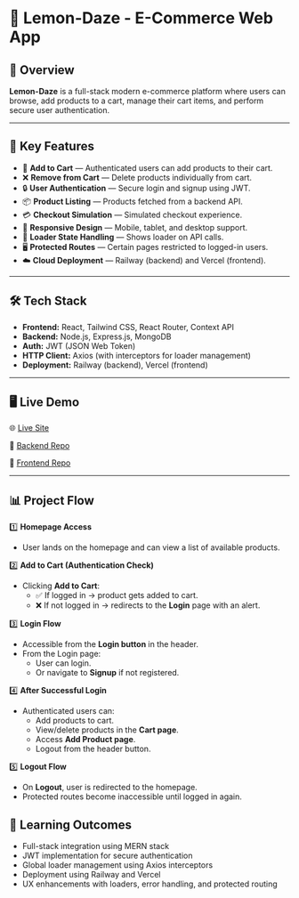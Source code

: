 # 🍋 Lemon-Daze - E-Commerce Web App

## 📖 Overview  
**Lemon-Daze** is a full-stack modern e-commerce platform where users can browse, add products to a cart, manage their cart items, and perform secure user authentication.

---

## 🎯 Key Features  

- 🛒 **Add to Cart** — Authenticated users can add products to their cart.
- ❌ **Remove from Cart** — Delete products individually from cart.
- 🔒 **User Authentication** — Secure login and signup using JWT.
- 📦 **Product Listing** — Products fetched from a backend API.
- 💳 **Checkout Simulation** — Simulated checkout experience.
- 📱 **Responsive Design** — Mobile, tablet, and desktop support.
- 🚀 **Loader State Handling** — Shows loader on API calls.
- 🖥️ **Protected Routes** — Certain pages restricted to logged-in users.
- ☁️ **Cloud Deployment** — Railway (backend) and Vercel (frontend).

---

## 🛠️ Tech Stack  

- **Frontend:** React, Tailwind CSS, React Router, Context API  
- **Backend:** Node.js, Express.js, MongoDB  
- **Auth:** JWT (JSON Web Token)  
- **HTTP Client:** Axios (with interceptors for loader management)  
- **Deployment:** Railway (backend), Vercel (frontend)

---

## 🖥️ Live Demo  

🌐 [Live Site](https://lemon-daze.vercel.app)

📂 [Backend Repo](https://github.com/sajan/lemon-daze-backend)

📂 [Frontend Repo](https://github.com/sajan/lemon-daze-frontend)

---

## 📊 Project Flow  

1️⃣ **Homepage Access**  
- User lands on the homepage and can view a list of available products.

2️⃣ **Add to Cart (Authentication Check)**  
- Clicking **Add to Cart**:
  - ✅ If logged in → product gets added to cart.
  - ❌ If not logged in → redirects to the **Login** page with an alert.

3️⃣ **Login Flow**  
- Accessible from the **Login button** in the header.
- From the Login page:
  - User can login.
  - Or navigate to **Signup** if not registered.

4️⃣ **After Successful Login**  
- Authenticated users can:
  - Add products to cart.
  - View/delete products in the **Cart page**.
  - Access **Add Product page**.
  - Logout from the header button.

5️⃣ **Logout Flow**  
- On **Logout**, user is redirected to the homepage.
- Protected routes become inaccessible until logged in again.


## 📝 Learning Outcomes  

- Full-stack integration using MERN stack  
- JWT implementation for secure authentication  
- Global loader management using Axios interceptors  
- Deployment using Railway and Vercel  
- UX enhancements with loaders, error handling, and protected routing



